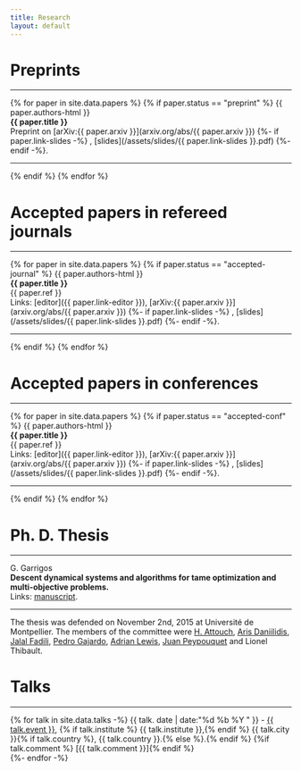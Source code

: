 ```yaml
---
title: Research
layout: default
---
```


# Preprints

---

{% for paper in site.data.papers %}
{% if paper.status == "preprint" %}
{{ paper.authors-html }} <br>
**{{ paper.title }}** <br>
Preprint on [arXiv:{{ paper.arxiv }}](arxiv.org/abs/{{ paper.arxiv }})
{%- if paper.link-slides -%}
, [slides](/assets/slides/{{ paper.link-slides }}.pdf)
{%- endif -%}.

---
{% endif %}
{% endfor %}


# Accepted papers in refereed journals

---

{% for paper in site.data.papers %}
{% if paper.status == "accepted-journal" %}
{{ paper.authors-html }} <br>
**{{ paper.title }}** <br>
{{ paper.ref }} <br>
Links: [editor]({{ paper.link-editor }}), 
[arXiv:{{ paper.arxiv }}](arxiv.org/abs/{{ paper.arxiv }})
{%- if paper.link-slides -%}
, [slides](/assets/slides/{{ paper.link-slides }}.pdf)
{%- endif -%}.

---
{% endif %}
{% endfor %}

# Accepted papers in conferences

---

{% for paper in site.data.papers %}
{% if paper.status == "accepted-conf" %}
{{ paper.authors-html }} <br>
**{{ paper.title }}** <br>
{{ paper.ref }} <br>
Links: [editor]({{ paper.link-editor }}), 
[arXiv:{{ paper.arxiv }}](arxiv.org/abs/{{ paper.arxiv }})
{%- if paper.link-slides -%}
, [slides](/assets/slides/{{ paper.link-slides }}.pdf)
{%- endif -%}.

---
{% endif %}
{% endfor %}

# Ph. D. Thesis

---

G. Garrigos <br>
**Descent dynamical systems and algorithms for tame optimization and multi-objective problems.** <br>
Links: [manuscript](https://tel.archives-ouvertes.fr/tel-01245406).

---

The thesis was defended on November 2nd, 2015 at Université de Montpellier. 
The members of the committee were 
<a href="https://scholar.google.com/citations?user=pKr252gAAAAJ&amp;hl=fr">H. Attouch</a>,
<a href="http://www.dim.uchile.cl/~arisd/">Aris Daniilidis</a>,
<a href="https://fadili.users.greyc.fr/">Jalal Fadili</a>,
<a href="http://pgajardo.mat.utfsm.cl/">Pedro Gajardo</a>,
<a href="http://people.orie.cornell.edu/aslewis/">Adrian Lewis</a>,
<a href="http://dim.uchile.cl/~jpeypou/">Juan Peypouquet</a> 
and Lionel Thibault.

# Talks

---

{% for talk in site.data.talks -%}
{{ talk. date | date:"%d %b %Y " }} - 
<a href="{{ talk.url }}">{{ talk.event }}</a>, 
{% if talk.institute %} {{ talk.institute }},{% endif %} {{ talk.city }}{% if talk.country %}, {{ talk.country }}.{% else %}.{% endif %}
{%if talk.comment %} [{{ talk.comment }}]{% endif %}<br>
{%- endfor -%}
















